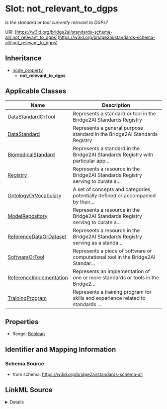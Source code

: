 # Slot: not_relevant_to_dgps
_Is the standard or tool currently relevant to DGPs?_


URI: [https://w3id.org/bridge2ai/standards-schema-all/:not_relevant_to_dgps](https://w3id.org/bridge2ai/standards-schema-all/:not_relevant_to_dgps)




## Inheritance

* [node_property](node_property.md)
    * **not_relevant_to_dgps**





## Applicable Classes

| Name | Description |
| --- | --- |
[DataStandardOrTool](DataStandardOrTool.md) | Represents a standard or tool in the Bridge2AI Standards Registry
[DataStandard](DataStandard.md) | Represents a general purpose standard in the Bridge2AI Standards Registry
[BiomedicalStandard](BiomedicalStandard.md) | Represents a standard in the Bridge2AI Standards Registry with particular app...
[Registry](Registry.md) | Represents a resource in the Bridge2AI Standards Registry serving to curate a...
[OntologyOrVocabulary](OntologyOrVocabulary.md) | A set of concepts and categories, potentially defined or accompanied by their...
[ModelRepository](ModelRepository.md) | Represents a resource in the Bridge2AI Standards Registry serving to curate a...
[ReferenceDataOrDataset](ReferenceDataOrDataset.md) | Represents a resource in the Bridge2AI Standards Registry serving as a standa...
[SoftwareOrTool](SoftwareOrTool.md) | Represents a piece of software or computational tool in the Bridge2AI Standar...
[ReferenceImplementation](ReferenceImplementation.md) | Represents an implementation of one or more standards or tools in the Bridge2...
[TrainingProgram](TrainingProgram.md) | Represents a training program for skills and experience related to standards ...






## Properties

* Range: [Boolean](Boolean.md)







## Identifier and Mapping Information







### Schema Source


* from schema: https://w3id.org/bridge2ai/standards-schema-all




## LinkML Source

<details>
```yaml
name: not_relevant_to_dgps
description: Is the standard or tool currently relevant to DGPs?
from_schema: https://w3id.org/bridge2ai/standards-schema-all
rank: 1000
is_a: node_property
domain: NamedThing
alias: not_relevant_to_dgps
domain_of:
- DataStandardOrTool
range: boolean

```
</details>